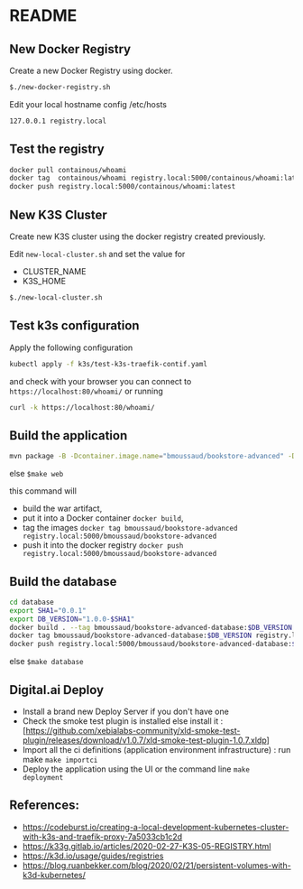 # README

## New Docker Registry

Create a new Docker Registry using docker.

```bash
$./new-docker-registry.sh
```

Edit your local hostname config /etc/hosts

```bash
127.0.0.1 registry.local
```

## Test the registry

```bash
docker pull containous/whoami
docker tag  containous/whoami registry.local:5000/containous/whoami:latest
docker push registry.local:5000/containous/whoami:latest
```

## New K3S Cluster

Create new K3S cluster using the docker registry created previously.

Edit `new-local-cluster.sh` and set the value for

* CLUSTER_NAME
* K3S_HOME

```bash
$./new-local-cluster.sh
```

## Test k3s configuration

Apply the following configuration

```bash
kubectl apply -f k3s/test-k3s-traefik-contif.yaml
```

and check with your browser you can connect to `https://localhost:80/whoami/` or running

```bash
curl -k https://localhost:80/whoami/
```


## Build the application

```bash
mvn package -B -Dcontainer.image.name="bmoussaud/bookstore-advanced" -Dcontainer.image.registry="registry.local:5000" -Dsha1="-0.0.1"
```

else  `$make web`

this command will

* build the war artifact,
* put it into a Docker container `docker build`,
* tag the images `docker tag bmoussaud/bookstore-advanced registry.local:5000/bmoussaud/bookstore-advanced`
* push it into the docker registry `docker push registry.local:5000/bmoussaud/bookstore-advanced`

## Build the database

```bash
cd database
export SHA1="0.0.1"
export DB_VERSION="1.0.0-$SHA1"
docker build . --tag bmoussaud/bookstore-advanced-database:$DB_VERSION --build-arg version=$DB_VERSION
docker tag bmoussaud/bookstore-advanced-database:$DB_VERSION registry.local:5000/bmoussaud/bookstore-advanced-database:$DB_VERSION
docker push registry.local:5000/bmoussaud/bookstore-advanced-database:$DB_VERSION
```

else  `$make database`

## Digital.ai Deploy

* Install a brand new Deploy Server if you don't have one
* Check the smoke test plugin is installed else install it : [https://github.com/xebialabs-community/xld-smoke-test-plugin/releases/download/v1.0.7/xld-smoke-test-plugin-1.0.7.xldp]
* Import all the ci definitions (application environment infrastructure) : run make `make importci`
* Deploy the application using the UI or the command line `make deployment`

## References:

* https://codeburst.io/creating-a-local-development-kubernetes-cluster-with-k3s-and-traefik-proxy-7a5033cb1c2d
* https://k33g.gitlab.io/articles/2020-02-27-K3S-05-REGISTRY.html
* https://k3d.io/usage/guides/registries
* https://blog.ruanbekker.com/blog/2020/02/21/persistent-volumes-with-k3d-kubernetes/




